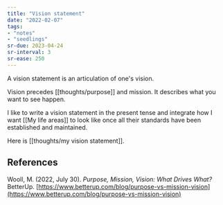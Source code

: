 ```yaml
---
title: "Vision statement"
date: "2022-02-07"
tags:
- "notes"
- "seedlings"
sr-due: 2023-04-24
sr-interval: 3
sr-ease: 250
---
```


A vision statement is an articulation of one's vision.

Vision precedes [[thoughts/purpose]] and mission. It describes what you want to see happen.

I like to write a vision statement in the present tense and integrate how I want [[My life areas]] to look like once all their standards have been established and maintained.

Here is [[thoughts/my vision statement]].

## References

Wooll, M. (2022, July 30). _Purpose, Mission, Vision: What Drives What?_ BetterUp. [https://www.betterup.com/blog/purpose-vs-mission-vision](https://www.betterup.com/blog/purpose-vs-mission-vision)